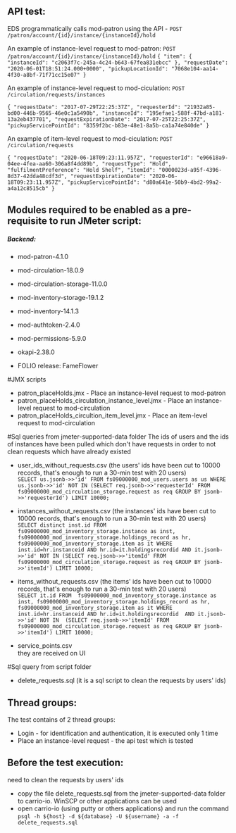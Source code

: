 ## API test:
EDS programmatically calls mod-patron using the API - 
`POST /patron/account/{id}/instance/{instanceId}/hold`

An example of instance-level request to mod-patron:
`POST /patron/account/{id}/instance/{instanceId}/hold`
`{
    "item": {
	    "instanceId": "c2063f7c-245a-4c24-b643-67fea831ebcc"
	},
    "requestDate": "2020-06-01T18:51:24.000+0000",
    "pickupLocationId": "7068e104-aa14-4f30-a8bf-71f71cc15e07"
}`
 
An example of instance-level request to mod-ciculation: 
 `POST /circulation/requests/instances`
 
 `{
   "requestDate": "2017-07-29T22:25:37Z",
   "requesterId": "21932a85-bd00-446b-9565-46e0c1a5490b",
   "instanceId": "195efae1-588f-47bd-a181-13a2eb437701",
   "requestExpirationDate": "2017-07-25T22:25:37Z",
   "pickupServicePointId": "8359f2bc-b83e-48e1-8a5b-ca1a74e840de"
 }`

An example of item-level request to mod-ciculation: 
 `POST /circulation/requests`
 
 `{
    "requestDate": "2020-06-18T09:23:11.957Z",
    "requesterId": "e96618a9-04ee-4fea-aa60-306a8f4dd89b",
    "requestType": "Hold",
    "fulfilmentPreference": "Hold Shelf",
    "itemId": "0000023d-a95f-4396-8d37-42dda48cdf3d",
    "requestExpirationDate": "2020-06-18T09:23:11.957Z",
    "pickupServicePointId": "d80a641e-50b9-4bd2-99a2-a4a12c8515cb"
  }`


## Modules required to be enabled as a pre-requisite to run JMeter script:
##### Backend:
- mod-patron-4.1.0
- mod-circulation-18.0.9
- mod-circulation-storage-11.0.0
- mod-inventory-storage-19.1.2
- mod-inventory-14.1.3
- mod-authtoken-2.4.0
- mod-permissions-5.9.0
- okapi-2.38.0

- FOLIO release: FameFlower

#JMX scripts 

- patron_placeHolds.jmx - Place an instance-level request to mod-patron
- patron_placeHolds_circulation_instance_level.jmx - Place an instance-level request to mod-circulation
- patron_placeHolds_circultion_item_level.jmx - Place an item-level request to mod-circulation

#Sql queries from jmeter-supported-data folder
The ids of users and the ids of instances have been pulled which don't have requests in order to not clean requests which have already existed

- user_ids_without_requests.csv (the users' ids have been cut to 10000 records, that's enough to run a 30-min test with 20 users)<br/> 
`SELECT us.jsonb->>'id' FROM fs09000000_mod_users.users as us WHERE us.jsonb->>'id' NOT IN (SELECT req.jsonb->>'requesterId'
	FROM fs09000000_mod_circulation_storage.request as req GROUP BY jsonb->>'requesterId') LIMIT 10000;
`

- instances_without_requests.csv (the instances' ids have been cut to 10000 records, that's enough to run a 30-min test with 20 users)<br/>
`SELECT distinct inst.id
	FROM fs09000000_mod_inventory_storage.instance as inst, fs09000000_mod_inventory_storage.holdings_record as hr,
	fs09000000_mod_inventory_storage.item as it WHERE inst.id=hr.instanceid AND hr.id=it.holdingsrecordid
	AND it.jsonb->>'id' NOT IN (SELECT req.jsonb->>'itemId'
	FROM fs09000000_mod_circulation_storage.request as req GROUP BY jsonb->>'itemId') LIMIT 10000;
`

- items_without_requests.csv (the items' ids have been cut to 10000 records, that's enough to run a 30-min test with 20 users)<br/>
`SELECT it.id
 	FROM  fs09000000_mod_inventory_storage.instance as inst, fs09000000_mod_inventory_storage.holdings_record as hr,
 	fs09000000_mod_inventory_storage.item as it WHERE inst.id=hr.instanceid AND hr.id=it.holdingsrecordid 
 	AND it.jsonb->>'id' NOT IN  (SELECT req.jsonb->>'itemId'
 	FROM fs09000000_mod_circulation_storage.request as req GROUP BY jsonb->>'itemId') LIMIT 10000;
`

- service_points.csv <br/>
they are received on UI

#Sql query from script folder
- delete_requests.sql (it is a sql script to clean the requests by users' ids)

## Thread groups:
The test contains of 2 thread groups:
- Login - for identification and authentication, it is executed only 1 time
- Place an instance-level request - the api test which is tested 

## Before the test execution:
need to clean the requests by users' ids

- copy the file delete_requests.sql from the jmeter-supported-data folder to carrio-io. WinSCP or other applications can be used
- open carrio-io (using putty or others applications) and run the command
`psql -h ${host} -d ${database} -U ${username} -a -f delete_requests.sql`
